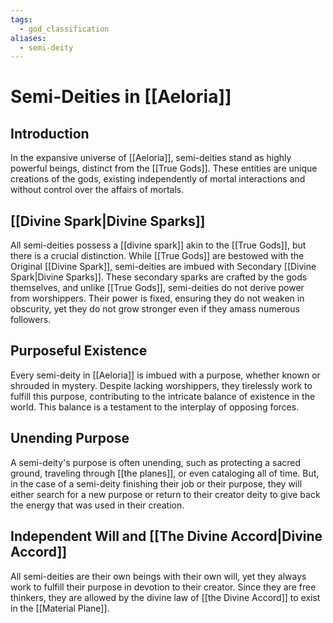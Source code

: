 ```yaml
---
tags:
  - god_classification
aliases:
  - semi-deity
---
```

# Semi-Deities in [[Aeloria]]

## Introduction

In the expansive universe of [[Aeloria]], semi-deities stand as highly powerful beings, distinct from the [[True Gods]]. These entities are unique creations of the gods, existing independently of mortal interactions and without control over the affairs of mortals.

## [[Divine Spark|Divine Sparks]]

All semi-deities possess a [[divine spark]] akin to the [[True Gods]], but there is a crucial distinction. While [[True Gods]] are bestowed with the Original [[Divine Spark]], semi-deities are imbued with Secondary [[Divine Spark|Divine Sparks]]. These secondary sparks are crafted by the gods themselves, and unlike [[True Gods]], semi-deities do not derive power from worshippers. Their power is fixed, ensuring they do not weaken in obscurity, yet they do not grow stronger even if they amass numerous followers.

## Purposeful Existence

Every semi-deity in [[Aeloria]] is imbued with a purpose, whether known or shrouded in mystery. Despite lacking worshippers, they tirelessly work to fulfill this purpose, contributing to the intricate balance of existence in the world. This balance is a testament to the interplay of opposing forces.

## Unending Purpose

A semi-deity's purpose is often unending, such as protecting a sacred ground, traveling through [[the planes]], or even cataloging all of time. But, in the case of a semi-deity finishing their job or their purpose, they will either search for a new purpose or return to their creator deity to give back the energy that was used in their creation.

## Independent Will and [[The Divine Accord|Divine Accord]]

All semi-deities are their own beings with their own will, yet they always work to fulfill their purpose in devotion to their creator. Since they are free thinkers, they are allowed by the divine law of [[the Divine Accord]] to exist in the [[Material Plane]].

